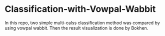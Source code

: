 # Classification-with-Vowpal-Wabbit

In this repo, two simple multi-calss classification method was compared by using vowpal wabbit.
Then the result visualization is done by Bokhen.
